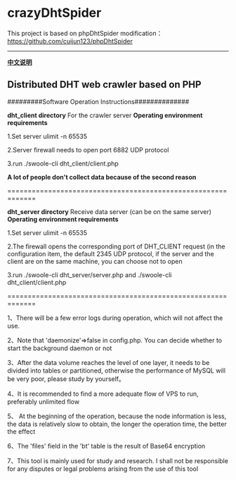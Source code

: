 crazyDhtSpider
======
  This project is based on phpDhtSpider modification：https://github.com/cuijun123/phpDhtSpider
***
**[中文说明](README_CN.md)**

## Distributed DHT web crawler based on PHP

#########Software Operation Instructions##############

**dht_client directory** For the crawler server **Operating environment requirements**

1.Set server ulimit -n 65535

2.Server firewall needs to open port 6882 UDP protocol

3.run ./swoole-cli dht_client/client.php

**A lot of people don't collect data because of the second reason**

=============================================================

**dht_server directory** Receive data server (can be on the same server) **Operating environment requirements**

1.Set server ulimit -n 65535

2.The firewall opens the corresponding port of DHT_CLIENT request (in the configuration item, the default 2345 UDP protocol, if the server and the client are on the same machine, you can choose not to open

3.run ./swoole-cli dht_server/server.php and ./swoole-cli dht_client/client.php

=============================================================

1、There will be a few error logs during operation, which will not affect the use.

2、Note that 'daemonize'=>false in config.php.  You can decide whether to start the background daemon or not

3、After the data volume reaches the level of one layer, it needs to be divided into tables or partitioned, otherwise the performance of MySQL will be very poor, please study by yourself。

4、It is recommended to find a more adequate flow of VPS to run, preferably unlimited flow

5、 At the beginning of the operation, because the node information is less, the data is relatively slow to obtain, the longer the operation time, the better the effect

6、The 'files' field in the 'bt' table is the result of Base64 encryption

7、This tool is mainly used for study and research. I shall not be responsible for any disputes or legal problems arising from the use of this tool


